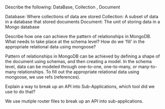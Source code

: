 Describe the following: DataBase, Collection , Document

Database: Where collections of data are stored
Collection: A subset of data in a database that stored documents
Document: The unit of storing data in a Mongo database

Describe how one can achieve the pattern of relationships in MongoDB. What needs to take place at the schema level? How do we 'fill' in the appropriate relational data using mongoose?

Pattern of relationships in MongoDB can be achieved by defining a shape of the document using schemas, and then creating a model. In the schema level, data can be modeled through one-to-one, one-to-many, or many-to-many relationships. To fill out the appropriate relational data using mongoose, we use refs (references).

Explain a way to break up an API into Sub-Applications, which tool did we use to do that?

We use mutiple router files to break up an API into sub-applications.